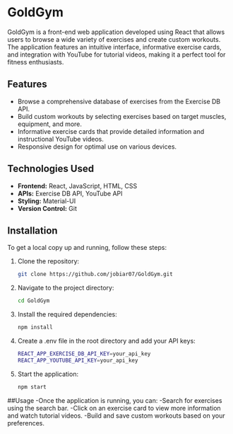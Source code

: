 # GoldGym

GoldGym is a front-end web application developed using React that allows users to browse a wide variety of exercises and create custom workouts. The application features an intuitive interface, informative exercise cards, and integration with YouTube for tutorial videos, making it a perfect tool for fitness enthusiasts.

## Features
- Browse a comprehensive database of exercises from the Exercise DB API.
- Build custom workouts by selecting exercises based on target muscles, equipment, and more.
- Informative exercise cards that provide detailed information and instructional YouTube videos.
- Responsive design for optimal use on various devices.

## Technologies Used
- **Frontend:** React, JavaScript, HTML, CSS
- **APIs:** Exercise DB API, YouTube API
- **Styling:** Material-UI
- **Version Control:** Git

## Installation
To get a local copy up and running, follow these steps:

1. Clone the repository:
   ```bash
   git clone https://github.com/jobiar07/GoldGym.git
2. Navigate to the project directory:
   ```bash
   cd GoldGym
   
4. Install the required dependencies:
   ```bash
   npm install
   
6. Create a .env file in the root directory and add your API keys:
   ```bash
   REACT_APP_EXERCISE_DB_API_KEY=your_api_key
   REACT_APP_YOUTUBE_API_KEY=your_api_key
   
8. Start the application:
   ```bash
   npm start
   
##Usage
-Once the application is running, you can:
-Search for exercises using the search bar.
-Click on an exercise card to view more information and watch tutorial videos.
-Build and save custom workouts based on your preferences.


